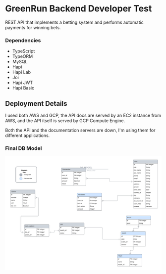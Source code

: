 # GreenRun Backend Developer Test

REST API that implements a betting system and performs automatic payments for winning bets.

### Dependencies

- TypeScript
- TypeORM
- MySQL
- Hapi
- Hapi Lab
- Joi
- Hapi JWT
- Hapi Basic

## Deployment Details

I used both AWS and GCP, the API docs are served by an EC2 instance from AWS, and the API itself is
served by GCP Compute Engine.

Both the API and the documentation servers are down, I'm using them for different applications.

### Final DB Model

<img src="./readme_media/DB_MODEL3.png" alt="Db Model" title="database">
